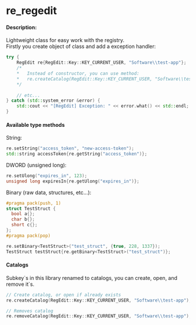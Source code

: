 # re_regedit
#### Description:
Lightweight class for easy work with the registry.  
Firstly you create object of class and add a exception handler:
```C++
try {
    RegEdit re{RegEdit::Key::KEY_CURRENT_USER, "Software\\test-app"};
    /* 
    *   Instead of constructor, you can use method:
    *   re.createCatalog(RegEdit::Key::KEY_CURRENT_USER, "Software\\test-app");
    */
    
    // etc...
} catch (std::system_error &error) {
    std::cout << "[RegEdit] Exception: " << error.what() << std::endl;
}  
```
#### Available type methods  
String:  
```C++
re.setString("access_token", "new-access-token");
std::string accessToken{re.getString("access_token")};
```
DWORD (unsigned long):
```C++
re.setUlong("expires_in", 123);
unsigned long expiresIn{re.getUlong("expires_in")};
```
Binary (raw data, structures, etc...):
```C++
#pragma pack(push, 1)
struct TestStruct {
  bool a{};
  char b{};
  short c{};
};
#pragma pack(pop)

re.setBinary<TestStruct>("test_struct", {true, 228, 1337});
TestStruct testStruct{re.getBinary<TestStruct>("test_struct")};
```
#### Catalogs
Subkey\`s in this library renamed to catalogs, you can create, open, and remove it\`s.
```C++
// Create catalog, or open if already exists
re.createCatalog(RegEdit::Key::KEY_CURRENT_USER, "Software\\test-app");

// Removes catalog
re.removeCatalog(RegEdit::Key::KEY_CURRENT_USER, "Software\\test-app");
```
